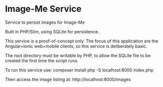 Image-Me Service
================
Service to persist images for Image-Me

Built in PHP/Slim, using SQLite for persistence.

This service is a proof-of-concept only. The focus of this application are the Angular+Ionic web+mobile clients, so this service is deliberately basic.

The root directory must be writable by PHP, to allow the SQLite file to be created the first time the script runs.

To run this service use:
    composer install
    php -S localhost:8000 index.php

Then access the image listing at:
http://localhost:8000/images